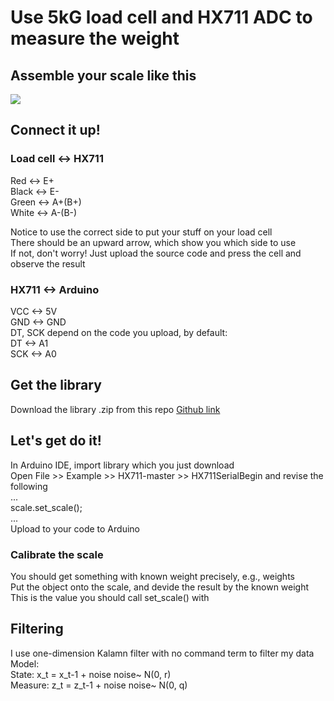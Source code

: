 # Use 5kG load cell and HX711 ADC to measure the weight
## Assemble your scale like this
![](https://github.com/seanNCTU/arduino_sensors/blob/master/weight_sensor/img/scale.jpg)
## Connect it up!
### Load cell <-> HX711
Red <-> E+  
Black <-> E-  
Green <-> A+(B+)  
White <-> A-(B-)  

Notice to use the correct side to put your stuff on your load cell  
There should be an upward arrow, which show you which side to use  
If not, don't worry! Just upload the source code and press the cell and observe the result  

### HX711 <-> Arduino
VCC <-> 5V  
GND <-> GND  
DT, SCK depend on the code you upload, by default:  
DT <-> A1  
SCK <-> A0  

## Get the library
Download the library .zip from this repo
[Github link](https://github.com/bogde/HX711)

## Let's get do it!
In Arduino IDE, import library which you just download  
Open File >> Example >> HX711-master >> HX711SerialBegin and revise the following  
...  
    scale.set_scale();  
...  
Upload to your code to Arduino  
### Calibrate the scale
You should get something with known weight precisely, e.g., weights  
Put the object onto the scale, and devide the result by the known weight  
This is the value you should call set_scale() with  

## Filtering
I use one-dimension Kalamn filter with no command term to filter my data  
Model:  
State:   x_t = x_t-1 + noise noise~ N(0, r)  
Measure: z_t = z_t-1 + noise noise~ N(0, q)  

